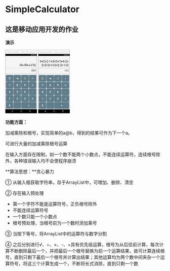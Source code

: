 # SimpleCalculator

## 这是移动应用开发的作业

**演示**

<img src="/image/one.png" width="100" height="200">

<img src="/image/two.png" width="100" height="200">

**功能方面：**

加减乘除和根号，实现简单的a@b，得到的结果可作为下一个a。

可进行大量的加减乘除根号运算

在输入方面存在限制，如一个数不能两个小数点，不能连续运算符，连续根号除外，各种错误输入均不会使程序崩溃

 

**算法思想：**贪心暴力

①   从输入框获取字符串，存于ArrayList中，可增加、删除、清空

②   存在输入预处理

- 第一个字符不能是运算符号，正负根号除外
- 不能连续运算符号
- 一个数只能一个小数点
- 根号预处理，当根号前为一个数时添加乘号

③   当按下等号，将ArrayList中的运算符与数字分割

④   之后分别进行√、÷、×、-、+具有优先级运算，根号为从后往前计算，每次计算不断删除最后一个，并把最后一个根号替换为前一个运算结果，故可计算连续根号，直到只剩下最后一个根号并计算出结果；其他运算均为两个数中间夹杂一个运算符号，将这三个计算生成一个，不断将长式消除，直到只剩一个数